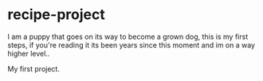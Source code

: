 # recipe-project
I am a puppy that goes on its way to become a grown dog, this is my first steps, if you're reading it its been years since this moment and im on a way higher level..

My first project.